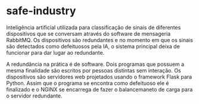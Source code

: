 # safe-industry
Inteligência artificial utilizada para classificação de sinais de diferentes dispositivos que se conversam através do software de mensageria RabbitMQ. Os dispositivos são redundantes e no momento em que os sinais são detectados como defeituosos pela IA, o sistema principal deixa de funcionar para dar lugar ao redundante.

A redundância na prática é de software. Dois programas que possuem a mesma finalidade são escritos por pessoas distintas sem interação. Os dispositivos são servidores web projetados usando o framework Flask para Python. Assim que o programa se encontra como defeituoso ele é finalizado e o NGINX se encarrega de fazer o balancemaneto de carga para o servidor redundante.
